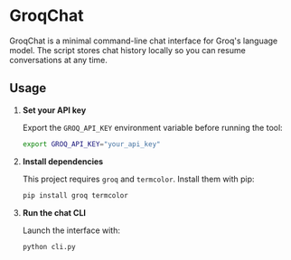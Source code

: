 # GroqChat

GroqChat is a minimal command-line chat interface for Groq's language model. The script stores chat history locally so you can resume conversations at any time.

## Usage

1. **Set your API key**

   Export the `GROQ_API_KEY` environment variable before running the tool:

   ```bash
   export GROQ_API_KEY="your_api_key"
   ```

2. **Install dependencies**

   This project requires `groq` and `termcolor`. Install them with pip:

   ```bash
   pip install groq termcolor
   ```

3. **Run the chat CLI**

   Launch the interface with:

   ```bash
   python cli.py
   ```

